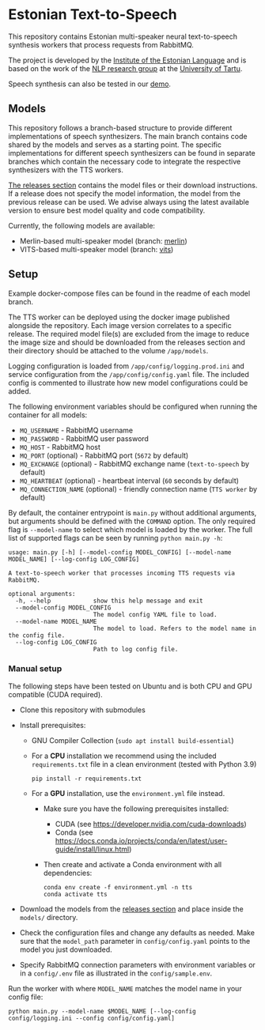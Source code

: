# Estonian Text-to-Speech

This repository contains Estonian multi-speaker neural text-to-speech synthesis workers that process requests from
RabbitMQ.

The project is developed by the [Institute of the Estonian Language](https://www.eki.ee) and is based on the work of the [NLP research group](https://tartunlp.ai) at the [University of Tartu](https://ut.ee).

Speech synthesis can also be tested in our [demo](https://www.eki.ee/heli).

## Models

This repository follows a branch-based structure to provide different implementations of speech synthesizers. The main branch contains code shared by the models and serves as a starting point. The specific implementations for different speech synthesizers can be found in separate branches which contain the necessary code to integrate the respective synthesizers with the TTS workers.

[The releases section](https://github.com/egerong/text-to-speech-worker/releases) contains the model files or their
download instructions. If a release does not specify the model information, the model from the previous release can
be used. We advise always using the latest available version to ensure best model quality and code compatibility.

Currently, the following models are available:
- Merlin-based multi-speaker model (branch: [merlin](https://github.com/egerong/text-to-speech-worker/tree/merlin))
- VITS-based multi-speaker model (branch: [vits](https://github.com/egerong/text-to-speech-worker/tree/vits))

## Setup

Example docker-compose files can be found in the readme of each model branch.

The TTS worker can be deployed using the docker image published alongside the repository. Each image version correlates
to a specific release. The required model file(s) are excluded from the image to reduce the image size and should be
downloaded from the releases section and their directory should be attached to the volume `/app/models`.

Logging configuration is loaded from `/app/config/logging.prod.ini` and service configuration from the
`/app/config/config.yaml` file. The included config is commented to illustrate how new model configurations could be
added.

The following environment variables should be configured when running the container for all models:

- `MQ_USERNAME` - RabbitMQ username
- `MQ_PASSWORD` - RabbitMQ user password
- `MQ_HOST` - RabbitMQ host
- `MQ_PORT` (optional) - RabbitMQ port (`5672` by default)
- `MQ_EXCHANGE` (optional) - RabbitMQ exchange name (`text-to-speech` by default)
- `MQ_HEARTBEAT` (optional) - heartbeat interval (`60` seconds by default)
- `MQ_CONNECTION_NAME` (optional) - friendly connection name (`TTS worker` by default)

By default, the container entrypoint is `main.py` without additional arguments, but arguments should be defined with the
`COMMAND` option. The only required flag is `--model-name` to select which model is loaded by the worker. The full list
of supported flags can be seen by running `python main.py -h`:

```commandline
usage: main.py [-h] [--model-config MODEL_CONFIG] [--model-name MODEL_NAME] [--log-config LOG_CONFIG]

A text-to-speech worker that processes incoming TTS requests via RabbitMQ.

optional arguments:
  -h, --help            show this help message and exit
  --model-config MODEL_CONFIG
                        The model config YAML file to load.
  --model-name MODEL_NAME
                        The model to load. Refers to the model name in the config file.
  --log-config LOG_CONFIG
                        Path to log config file.
```

### Manual setup

The following steps have been tested on Ubuntu and is both CPU and GPU compatible (CUDA required).

- Clone this repository with submodules
- Install prerequisites:
    - GNU Compiler Collection (`sudo apt install build-essential`)
    - For a **CPU** installation we recommend using the included `requirements.txt` file in a clean environment (tested with
      Python 3.9)
      ```commandline
      pip install -r requirements.txt
      ```

    - For a **GPU** installation, use the `environment.yml` file instead.
        - Make sure you have the following prerequisites installed:
            - CUDA (see https://developer.nvidia.com/cuda-downloads)
            - Conda (see https://docs.conda.io/projects/conda/en/latest/user-guide/install/linux.html)

        - Then create and activate a Conda environment with all dependencies:
          ```commandline
          conda env create -f environment.yml -n tts
          conda activate tts
          ```

- Download the models from the [releases section](https://github.com/TartuNLP/text-to-speech-worker/releases) and
  place inside the `models/` directory.

- Check the configuration files and change any defaults as needed. Make sure that the `model_path` parameter in
  `config/config.yaml` points to the model you just downloaded.

- Specify RabbitMQ connection parameters with environment variables or in a `config/.env` file as illustrated in the
  `config/sample.env`.

Run the worker with where `MODEL_NAME` matches the model name in your config file:

```commandline
python main.py --model-name $MODEL_NAME [--log-config config/logging.ini --config config/config.yaml]
```
